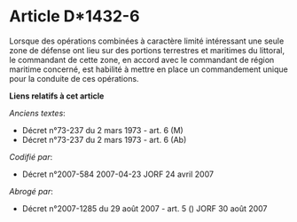 # Article D*1432-6

Lorsque des opérations combinées à caractère limité intéressant une seule zone de défense ont lieu sur des portions
terrestres et maritimes du littoral, le commandant de cette zone, en accord avec le commandant de région maritime concerné,
est habilité à mettre en place un commandement unique pour la conduite de ces opérations.

**Liens relatifs à cet article**

_Anciens textes_:

  - Décret n°73-237 du 2 mars 1973 - art. 6 (M)
  - Décret n°73-237 du 2 mars 1973 - art. 6 (Ab)

_Codifié par_:

  - Décret n°2007-584 2007-04-23 JORF 24 avril 2007

_Abrogé par_:

  - Décret n°2007-1285 du 29 août 2007 - art. 5 () JORF 30 août 2007
